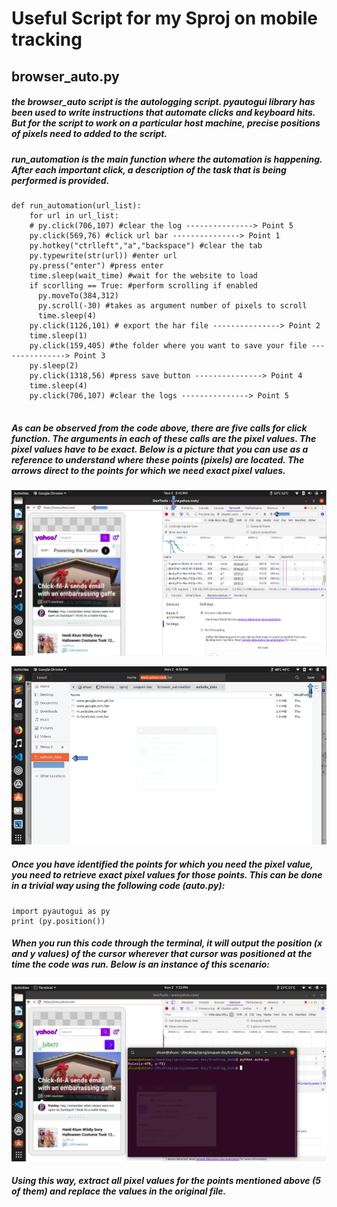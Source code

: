 # Useful Script for my Sproj on mobile tracking

## browser_auto.py

##### the browser_auto script is the autologging script. pyautogui library has been used to write instructions that automate clicks and keyboard hits. But for the script to work on a particular host machine, precise positions of pixels need to added to the script.

##### run_automation is the main function where the automation is happening. After each important click, a description of the task that is being performed is provided.

```
def run_automation(url_list):
    for url in url_list:
    # py.click(706,107) #clear the log ---------------> Point 5
    py.click(569,76) #click url bar ---------------> Point 1
    py.hotkey("ctrlleft","a","backspace") #clear the tab
    py.typewrite(str(url)) #enter url
    py.press("enter") #press enter
    time.sleep(wait_time) #wait for the website to load
    if scorlling == True: #perform scrolling if enabled
      py.moveTo(384,312)
      py.scroll(-30) #takes as argument number of pixels to scroll
      time.sleep(4)
    py.click(1126,101) # export the har file ---------------> Point 2
    time.sleep(1)
    py.click(159,405) #the folder where you want to save your file ---------------> Point 3
    py.sleep(2)
    py.click(1318,56) #press save button ---------------> Point 4
    time.sleep(4)
    py.click(706,107) #clear the logs ---------------> Point 5
    
```

##### As can be observed from the code above, there are five calls for click function. The arguments in each of these calls are the pixel values. The pixel values have to be exact. Below is a picture that you can use as a reference to understand where these points (pixels) are located. The arrows direct to the points for which we need exact pixel values.  

![Main debugging interface](img/img1.png)


![Local folders where file is to be saved](img/img2.png)


##### Once you have identified the points for which you need the pixel value, you need to retrieve exact pixel values for those points. This can be done in a trivial way using the following code (auto.py):
```
import pyautogui as py
print (py.position())
```

##### When you run this code through the terminal, it will output the position (x and y values) of the cursor wherever that cursor was positioned at the time the code was run. Below is an instance of this scenario:

![Main debugging interface](img/img3.png)

##### Using this way, extract all pixel values for the points mentioned above (5 of them) and replace the values in the original file.


